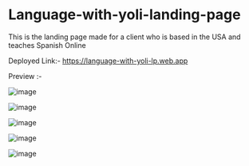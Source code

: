 # Language-with-yoli-landing-page

This is the landing page made for a client who is based in the USA and teaches Spanish Online

Deployed Link:- https://language-with-yoli-lp.web.app

Preview :-

![image](https://github.com/KILLERTIAN/language-with-yoli-landing-page/assets/77867638/2fe1d241-7ba4-46b8-9729-fa451e0f6cc2)

![image](https://github.com/KILLERTIAN/language-with-yoli-landing-page/assets/77867638/83a558f4-0953-4bd4-b3ae-109b81d2fbe4)

![image](https://github.com/KILLERTIAN/language-with-yoli-landing-page/assets/77867638/f2a260f4-99d7-4e23-b6fb-c721fe9b6725)

![image](https://github.com/KILLERTIAN/language-with-yoli-landing-page/assets/77867638/8371fb40-45e7-4bbb-b8cf-073a7e6986ba)

![image](https://github.com/KILLERTIAN/language-with-yoli-landing-page/assets/77867638/f584bce8-c0ad-44bd-a3ba-673779b9ecfd)

